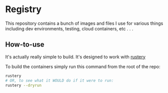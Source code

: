 
# Registry

This repository contains a bunch of images and files I use for various things
including dev environments, testing, cloud containers, etc . . .

## How-to-use

It's actually really simple to build.  It's designed to work with [rustery](https://github.com/Lonestar137/rustery.git)

To build the containers simply run this command from the root of the repo:
```bash
rustery
# OR, to see what it WOULD do if it were to run:
rustery --dryrun
```

